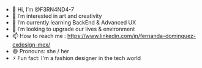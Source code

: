- 👋 Hi, I’m @F3RN4ND4-7
- 👀 I’m interested in art and creativity
- 🌱 I’m currently learning BackEnd & Advanced UX
- 💞️ I’m looking to upgrade our lives & environment
- 📫 How to reach me : https://www.linkedin.com/in/fernanda-dominguez-cxdesign-mex/
- 😄 Pronouns: she / her 
- ⚡ Fun fact: I'm a fashion designer in the tech world

<!---
F3RN4ND4-7/F3RN4ND4-7 is a ✨ special ✨ repository because its `README.md` (this file) appears on your GitHub profile.
You can click the Preview link to take a look at your changes.
--->
